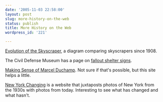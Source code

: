 ```yaml
---
date: '2005-11-03 22:58:00'
layout: post
slug: more-history-on-the-web
status: publish
title: More History on the Web
wordpress_id: '221'

---
```


[Evolution of the Skyscraper](http://skyscraperpage.com/diagrams/?2337084), a diagram comparing skyscrapers since 1908.




The Civil Defense Museum has a page on [fallout shelter signs](http://www.civildefensemuseum.com/signs/).




[Making Sense of Marcel Duchamp](http://www.understandingduchamp.com/index.html). Not sure if that's possible, but this site helps a little.




[New York Changing](http://www.newyorkchanging.com/imagelist.html) is a website that juxtaposts photos of New York from the 1930s with photos from today. Interesting to see what has changed and what hasn't.
